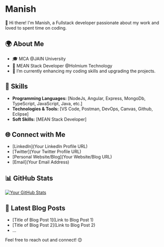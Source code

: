 # Manish

👋 Hi there! I'm Manish, a Fullstack developer passionate about my work and loved to spent time on coding.

## 🌍 About Me

- 🎓 MCA @JAIN University
- 💼 MEAN Stack Developer @Holmium Technology
- 🌱 I’m currently enhancing my coding skills and upgrading the projects.
<!-- 💬 Ask me about [Your expertise or interests] -->

## 🚀 Skills

- **Programming Languages:** [NodeJs, Angular, Express, MongoDb, TypeScript, JavaScript, Java, etc.]
- **Technologies & Tools:** [VS Code, Postman, DevOps, Canvas, Github, Eclipse]
- **Soft Skills:** [MEAN Stack Developer]

## 🌐 Connect with Me

- [LinkedIn](Your LinkedIn Profile URL)
- [Twitter](Your Twitter Profile URL)
- [Personal Website/Blog](Your Website/Blog URL)
- [Email](Your Email Address)

## 📊 GitHub Stats

[![Your GitHub Stats](https://github-readme-stats.vercel.app/api?username=YourGitHubUsername&show_icons=true&count_private=true&hide=prs,issues&theme=radical)](https://github.com/YourGitHubUsername)

## 📝 Latest Blog Posts

- [Title of Blog Post 1](Link to Blog Post 1)
- [Title of Blog Post 2](Link to Blog Post 2)
- ...

Feel free to reach out and connect! 😊
